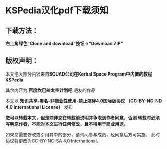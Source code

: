 # KSPedia汉化pdf下载须知

下载方法：
---
**右上角绿色"Clone and download"按钮→"Download ZIP"**

版权声明：
---
本文绝大部分内容来自**SQUAD公司在Kerbal Space Program中内置的教程KSPedia**

其余内容为 **百度坎巴拉太空计划吧** 吧友的作品
 
本文以
**知识共享-署名-非商业性使用-禁止演绎4.0国际版协议
（CC-BY-NC-ND 4.0 International License）**
发布

**您可以转载本文，但是除非您在转载前说明并争取到作者同意，否则
转载时必须写明原作者，不能对本文进行任何修改，且不得用于商业用途。**

如果您需要修改或引用其中的部分，请询问参与成员，经同意后方可实施。
此时协议将更改为CC-BY-NC-SA 4,0 International。

